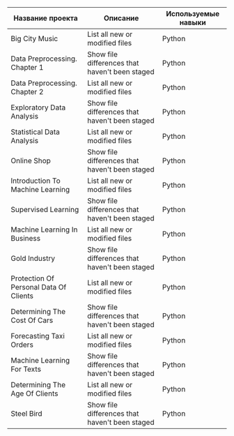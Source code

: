 | Название проекта | Описание | Используемые навыки | 
| --- | --- | --- |
| Big City Music | List all new or modified files | Python |
| Data Preprocessing. Chapter 1 | Show file differences that haven't been staged | Python |
| Data Preprocessing. Chapter 2 | List all new or modified files | Python |
| Exploratory Data Analysis | Show file differences that haven't been staged | Python |
| Statistical Data Analysis | List all new or modified files | Python |
| Online Shop | Show file differences that haven't been staged | Python |
| Introduction To Machine Learning | List all new or modified files | Python |
| Supervised Learning | Show file differences that haven't been staged | Python |
| Machine Learning In Business | List all new or modified files | Python |
| Gold Industry | Show file differences that haven't been staged | Python |
| Protection Of Personal Data Of Clients | List all new or modified files | Python |
| Determining The Cost Of Cars | Show file differences that haven't been staged | Python |
| Forecasting Taxi Orders | List all new or modified files | Python |
| Machine Learning For Texts | Show file differences that haven't been staged | Python |
| Determining The Age Of Clients | List all new or modified files | Python |
| Steel Bird | Show file differences that haven't been staged | Python |
